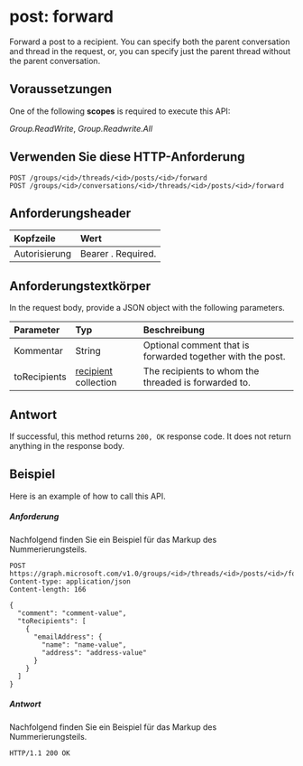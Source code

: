 # <a name="post-forward"></a>post: forward

Forward a post to a recipient. You can specify both the parent conversation and thread in the request, or, you can specify just the parent thread without the parent conversation. 

## <a name="prerequisites"></a>Voraussetzungen
One of the following **scopes** is required to execute this API:

*Group.ReadWrite*, *Group.Readwrite.All*

## <a name="http-request"></a>Verwenden Sie diese HTTP-Anforderung
<!-- { "blockType": "ignored" } -->
```http
POST /groups/<id>/threads/<id>/posts/<id>/forward
POST /groups/<id>/conversations/<id>/threads/<id>/posts/<id>/forward

```
## <a name="request-headers"></a>Anforderungsheader
| Kopfzeile       | Wert |
|:---------------|:--------|
| Autorisierung  | Bearer <token>. Required.  |

## <a name="request-body"></a>Anforderungstextkörper
In the request body, provide a JSON object with the following parameters.

| Parameter    | Typ   |Beschreibung|
|:---------------|:--------|:----------|
|Kommentar|String|Optional comment that is forwarded together with the post.|
|toRecipients|[recipient](../resources/recipient.md) collection|The recipients to whom the threaded is forwarded to.|

## <a name="response"></a>Antwort
If successful, this method returns `200, OK` response code. It does not return anything in the response body.

## <a name="example"></a>Beispiel
Here is an example of how to call this API.
##### <a name="request"></a>Anforderung
Nachfolgend finden Sie ein Beispiel für das Markup des Nummerierungsteils.
<!-- {
  "blockType": "request",
  "name": "post_forward"
}-->
```http
POST https://graph.microsoft.com/v1.0/groups/<id>/threads/<id>/posts/<id>/forward
Content-type: application/json
Content-length: 166

{
  "comment": "comment-value",
  "toRecipients": [
    {
      "emailAddress": {
        "name": "name-value",
        "address": "address-value"
      }
    }
  ]
}
```

##### <a name="response"></a>Antwort
Nachfolgend finden Sie ein Beispiel für das Markup des Nummerierungsteils.
<!-- {
  "blockType": "response",
  "truncated": true
} -->
```http
HTTP/1.1 200 OK
```

<!-- uuid: 8fcb5dbc-d5aa-4681-8e31-b001d5168d79
2015-10-25 14:57:30 UTC -->
<!-- {
  "type": "#page.annotation",
  "description": "post: forward",
  "keywords": "",
  "section": "documentation",
  "tocPath": ""
}-->
